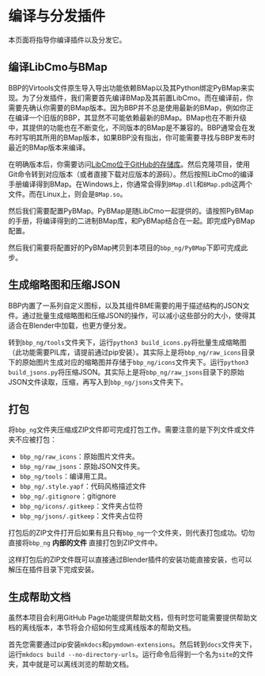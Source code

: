 # 编译与分发插件

本页面将指导你编译插件以及分发它。

## 编译LibCmo与BMap

BBP的Virtools文件原生导入导出功能依赖BMap以及其Python绑定PyBMap来实现。为了分发插件，我们需要首先编译BMap及其前置LibCmo。而在编译前，你需要先确认你需要的BMap版本。因为BBP并不总是使用最新的BMap，例如你正在编译一个旧版的BBP，其显然不可能依赖最新的BMap。BMap也在不断升级中，其提供的功能也在不断变化，不同版本的BMap是不兼容的。BBP通常会在发布时写明其所用的BMap版本，如果BBP没有指出，你可能需要寻找与BBP发布时最近的BMap版本来编译。

在明确版本后，你需要访问[LibCmo位于GitHub的存储库](https://github.com/yyc12345/libcmo21)。然后克隆项目，使用Git命令转到对应版本（或者直接下载对应版本的源码）。然后按照LibCmo的编译手册编译得到BMap。在Windows上，你通常会得到`BMap.dll`和`BMap.pdb`这两个文件。而在Linux上，则会是`BMap.so`。

然后我们需要配置PyBMap。PyBMap是随LibCmo一起提供的。请按照PyBMap的手册，将编译得到的二进制BMap库，和PyBMap结合在一起。即完成PyBMap配置。

然后我们需要将配置好的PyBMap拷贝到本项目的`bbp_ng/PyBMap`下即可完成此步。

## 生成缩略图和压缩JSON

BBP内置了一系列自定义图标，以及其组件BME需要的用于描述结构的JSON文件。通过批量生成缩略图和压缩JSON的操作，可以减小这些部分的大小，使得其适合在Blender中加载，也更方便分发。

转到`bbp_ng/tools`文件夹下，运行`python3 build_icons.py`将批量生成缩略图（此功能需要PIL库，请提前通过pip安装）。其实际上是将`bbp_ng/raw_icons`目录下的原始图片生成对应的缩略图并存储于`bbp_ng/icons`文件夹下。运行`python3 build_jsons.py`将压缩JSON。其实际上是将`bbp_ng/raw_jsons`目录下的原始JSON文件读取，压缩，再写入到`bbp_ng/jsons`文件夹下。

## 打包

将`bbp_ng`文件夹压缩成ZIP文件即可完成打包工作。需要注意的是下列文件或文件夹不应被打包：

* `bbp_ng/raw_icons`：原始图片文件夹。
* `bbp_ng/raw_jsons`：原始JSON文件夹。
* `bbp_ng/tools`：编译用工具。
* `bbp_ng/.style.yapf`：代码风格描述文件
* `bbp_ng/.gitignore`：gitignore
* `bbp_ng/icons/.gitkeep`：文件夹占位符
* `bbp_ng/jsons/.gitkeep`：文件夹占位符

打包后的ZIP文件打开后如果有且只有`bbp_ng`一个文件夹，则代表打包成功。切勿直接将`bbp_ng` **内部的文件** 直接打包到ZIP文件中。

这样打包后的ZIP文件既可以直接通过Blender插件的安装功能直接安装，也可以解压在插件目录下完成安装。

## 生成帮助文档

虽然本项目会利用GitHub Page功能提供帮助文档，但有时您可能需要提供帮助文档的离线版本，本节将会介绍如何生成离线版本的帮助文档。

首先您需要通过pip安装`mkdocs`和`pymdown-extensions`。然后转到`docs`文件夹下，运行`mkdocs build --no-directory-urls`。运行命令后得到一个名为`site`的文件夹，其中就是可以离线浏览的帮助文档。
